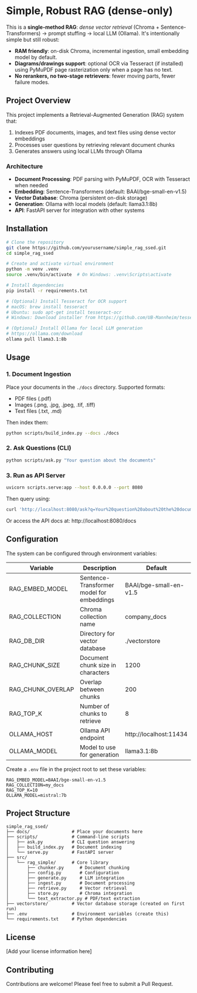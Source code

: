 # Simple, Robust RAG (dense-only)

This is a **single-method RAG**: *dense vector retrieval* (Chroma + Sentence-Transformers) → prompt stuffing → local LLM (Ollama). It's intentionally simple but still robust:

- **RAM friendly**: on-disk Chroma, incremental ingestion, small embedding model by default.
- **Diagrams/drawings support**: optional OCR via Tesseract (if installed) using PyMuPDF page rasterization only when a page has no text.
- **No rerankers, no two-stage retrievers**: fewer moving parts, fewer failure modes.

## Project Overview

This project implements a Retrieval-Augmented Generation (RAG) system that:

1. Indexes PDF documents, images, and text files using dense vector embeddings
2. Processes user questions by retrieving relevant document chunks
3. Generates answers using local LLMs through Ollama

### Architecture

- **Document Processing**: PDF parsing with PyMuPDF, OCR with Tesseract when needed
- **Embedding**: Sentence-Transformers (default: BAAI/bge-small-en-v1.5)
- **Vector Database**: Chroma (persistent on-disk storage)
- **Generation**: Ollama with local models (default: llama3.1:8b)
- **API**: FastAPI server for integration with other systems

## Installation

```bash
# Clone the repository
git clone https://github.com/yourusername/simple_rag_ssed.git
cd simple_rag_ssed

# Create and activate virtual environment
python -m venv .venv
source .venv/bin/activate  # On Windows: .venv\Scripts\activate

# Install dependencies
pip install -r requirements.txt

# (Optional) Install Tesseract for OCR support
# macOS: brew install tesseract
# Ubuntu: sudo apt-get install tesseract-ocr
# Windows: Download installer from https://github.com/UB-Mannheim/tesseract/wiki

# (Optional) Install Ollama for local LLM generation
# https://ollama.com/download
ollama pull llama3.1:8b
```

## Usage

### 1. Document Ingestion

Place your documents in the `./docs` directory. Supported formats:
- PDF files (.pdf)
- Images (.png, .jpg, .jpeg, .tif, .tiff)
- Text files (.txt, .md)

Then index them:

```bash
python scripts/build_index.py --docs ./docs
```

### 2. Ask Questions (CLI)

```bash
python scripts/ask.py "Your question about the documents"
```

### 3. Run as API Server

```bash
uvicorn scripts.serve:app --host 0.0.0.0 --port 8080
```

Then query using:

```bash
curl 'http://localhost:8080/ask?q=Your%20question%20about%20the%20documents'
```

Or access the API docs at: http://localhost:8080/docs

## Configuration

The system can be configured through environment variables:

| Variable | Description | Default |
|----------|-------------|---------|
| RAG_EMBED_MODEL | Sentence-Transformer model for embeddings | BAAI/bge-small-en-v1.5 |
| RAG_COLLECTION | Chroma collection name | company_docs |
| RAG_DB_DIR | Directory for vector database | ./vectorstore |
| RAG_CHUNK_SIZE | Document chunk size in characters | 1200 |
| RAG_CHUNK_OVERLAP | Overlap between chunks | 200 |
| RAG_TOP_K | Number of chunks to retrieve | 8 |
| OLLAMA_HOST | Ollama API endpoint | http://localhost:11434 |
| OLLAMA_MODEL | Model to use for generation | llama3.1:8b |

Create a `.env` file in the project root to set these variables:

```
RAG_EMBED_MODEL=BAAI/bge-small-en-v1.5
RAG_COLLECTION=my_docs
RAG_TOP_K=10
OLLAMA_MODEL=mistral:7b
```

## Project Structure

```
simple_rag_ssed/
├── docs/                # Place your documents here
├── scripts/             # Command-line scripts
│   ├── ask.py           # CLI question answering
│   ├── build_index.py   # Document indexing
│   └── serve.py         # FastAPI server
├── src/
│   └── rag_simple/      # Core library
│       ├── chunker.py      # Document chunking
│       ├── config.py       # Configuration
│       ├── generate.py     # LLM integration
│       ├── ingest.py       # Document processing
│       ├── retrieve.py     # Vector retrieval
│       ├── store.py        # Chroma integration
│       └── text_extractor.py # PDF/text extraction
├── vectorstore/         # Vector database storage (created on first run)
├── .env                 # Environment variables (create this)
└── requirements.txt     # Python dependencies
```

## License

[Add your license information here]

## Contributing

Contributions are welcome! Please feel free to submit a Pull Request.